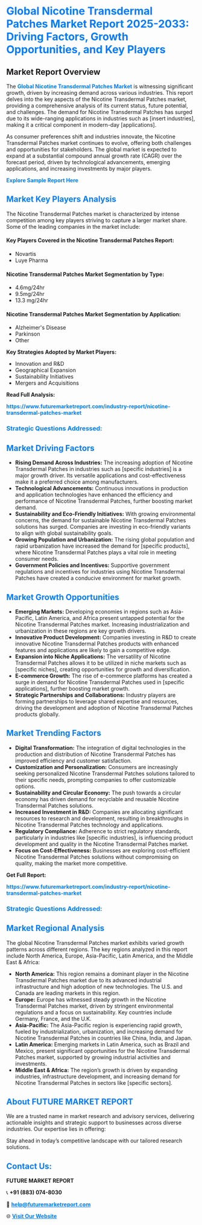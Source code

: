 <h1 style="color: #007BFF;">Global Nicotine Transdermal Patches Market Report 2025-2033: Driving Factors, Growth Opportunities, and Key Players</h1>

<section id="overview">
<h2>Market Report Overview</h2>
<p>The <a href="https://www.futuremarketreport.com/industry-report/nicotine-transdermal-patches-market" style="color: #007BFF; text-decoration: none;"><strong>Global Nicotine Transdermal Patches Market</strong></a> is witnessing significant growth, driven by increasing demand across various industries. This report delves into the key aspects of the Nicotine Transdermal Patches market, providing a comprehensive analysis of its current status, future potential, and challenges. The demand for Nicotine Transdermal Patches has surged due to its wide-ranging applications in industries such as [insert industries], making it a critical component in modern-day [applications].</p>
<p>As consumer preferences shift and industries innovate, the Nicotine Transdermal Patches market continues to evolve, offering both challenges and opportunities for stakeholders. The global market is expected to expand at a substantial compound annual growth rate (CAGR) over the forecast period, driven by technological advancements, emerging applications, and increasing investments by major players.</p>
</section>

<section id="overview">
<p><a href="https://www.futuremarketreport.com/request-sample/reportId=35905" style="color: #007BFF; text-decoration: none;"><strong>Explore Sample Report Here</strong></a></p>
</section>

<section id="key-players">
<h2 style="color: #007BFF;">Market Key Players Analysis</h2>
<p>The Nicotine Transdermal Patches market is characterized by intense competition among key players striving to capture a larger market share. Some of the leading companies in the market include:</p>
<h4>Key Players Covered in the Nicotine Transdermal Patches Report:</h4>
<ul><li>Novartis</li><li>Luye Pharma</li></ul>
<h4>Nicotine Transdermal Patches Market Segmentation by Type:</h4>
<ul><li>4.6mg/24hr</li><li>9.5mg/24hr</li><li>13.3 mg/24hr</li></ul>

<h4>Nicotine Transdermal Patches Market Segmentation by Application:</h4>
<ul><li>Alzheimer&#039;s Disease</li><li>Parkinson</li><li>Other</li></ul>
<p><strong>Key Strategies Adopted by Market Players:</strong></p>
<ul>
<li>Innovation and R&D</li>
<li>Geographical Expansion</li>
<li>Sustainability Initiatives</li>
<li>Mergers and Acquisitions</li>
</ul>
</section>

<section>
<p><strong>Read Full Analysis: </strong></p><a href="https://www.futuremarketreport.com/industry-report/nicotine-transdermal-patches-market" style="color: #007BFF; text-decoration: none;"><strong>https://www.futuremarketreport.com/industry-report/nicotine-transdermal-patches-market</strong></a>
<h3 style="color: #007BFF;">Strategic Questions Addressed:</h3>
</section>

<section id="driving-factors">
<h2 style="color: #007BFF;">Market Driving Factors</h2>
<ul>
<li><strong>Rising Demand Across Industries:</strong> The increasing adoption of Nicotine Transdermal Patches in industries such as [specific industries] is a major growth driver. Its versatile applications and cost-effectiveness make it a preferred choice among manufacturers.</li>
<li><strong>Technological Advancements:</strong> Continuous innovations in production and application technologies have enhanced the efficiency and performance of Nicotine Transdermal Patches, further boosting market demand.</li>
<li><strong>Sustainability and Eco-Friendly Initiatives:</strong> With growing environmental concerns, the demand for sustainable Nicotine Transdermal Patches solutions has surged. Companies are investing in eco-friendly variants to align with global sustainability goals.</li>
<li><strong>Growing Population and Urbanization:</strong> The rising global population and rapid urbanization have increased the demand for [specific products], where Nicotine Transdermal Patches plays a vital role in meeting consumer needs.</li>
<li><strong>Government Policies and Incentives:</strong> Supportive government regulations and incentives for industries using Nicotine Transdermal Patches have created a conducive environment for market growth.</li>
</ul>
</section>

<section id="growth-opportunities">
<h2 style="color: #007BFF;">Market Growth Opportunities</h2>
<ul>
<li><strong>Emerging Markets:</strong> Developing economies in regions such as Asia-Pacific, Latin America, and Africa present untapped potential for the Nicotine Transdermal Patches market. Increasing industrialization and urbanization in these regions are key growth drivers.</li>
<li><strong>Innovative Product Development:</strong> Companies investing in R&D to create innovative Nicotine Transdermal Patches products with enhanced features and applications are likely to gain a competitive edge.</li>
<li><strong>Expansion into Niche Applications:</strong> The versatility of Nicotine Transdermal Patches allows it to be utilized in niche markets such as [specific niches], creating opportunities for growth and diversification.</li>
<li><strong>E-commerce Growth:</strong> The rise of e-commerce platforms has created a surge in demand for Nicotine Transdermal Patches used in [specific applications], further boosting market growth.</li>
<li><strong>Strategic Partnerships and Collaborations:</strong> Industry players are forming partnerships to leverage shared expertise and resources, driving the development and adoption of Nicotine Transdermal Patches products globally.</li>
</ul>
</section>

<section id="trending-factors">
<h2 style="color: #007BFF;">Market Trending Factors</h2>
<ul>
<li><strong>Digital Transformation:</strong> The integration of digital technologies in the production and distribution of Nicotine Transdermal Patches has improved efficiency and customer satisfaction.</li>
<li><strong>Customization and Personalization:</strong> Consumers are increasingly seeking personalized Nicotine Transdermal Patches solutions tailored to their specific needs, prompting companies to offer customizable options.</li>
<li><strong>Sustainability and Circular Economy:</strong> The push towards a circular economy has driven demand for recyclable and reusable Nicotine Transdermal Patches solutions.</li>
<li><strong>Increased Investment in R&D:</strong> Companies are allocating significant resources to research and development, resulting in breakthroughs in Nicotine Transdermal Patches technology and applications.</li>
<li><strong>Regulatory Compliance:</strong> Adherence to strict regulatory standards, particularly in industries like [specific industries], is influencing product development and quality in the Nicotine Transdermal Patches market.</li>
<li><strong>Focus on Cost-Effectiveness:</strong> Businesses are exploring cost-efficient Nicotine Transdermal Patches solutions without compromising on quality, making the market more competitive.</li>
</ul>
</section>

<section>
<p><strong>Get Full Report: </strong></p><a href="https://www.futuremarketreport.com/industry-report/nicotine-transdermal-patches-market" style="color: #007BFF; text-decoration: none;"><strong>https://www.futuremarketreport.com/industry-report/nicotine-transdermal-patches-market</strong></a>
<h3 style="color: #007BFF;">Strategic Questions Addressed:</h3>
</section>


<section id="regional-analysis">
<h2 style="color: #007BFF;">Market Regional Analysis</h2>
<p>The global Nicotine Transdermal Patches market exhibits varied growth patterns across different regions. The key regions analyzed in this report include North America, Europe, Asia-Pacific, Latin America, and the Middle East & Africa:</p>
<ul>
<li><strong>North America:</strong> This region remains a dominant player in the Nicotine Transdermal Patches market due to its advanced industrial infrastructure and high adoption of new technologies. The U.S. and Canada are leading markets in this region.</li>
<li><strong>Europe:</strong> Europe has witnessed steady growth in the Nicotine Transdermal Patches market, driven by stringent environmental regulations and a focus on sustainability. Key countries include Germany, France, and the U.K.</li>
<li><strong>Asia-Pacific:</strong> The Asia-Pacific region is experiencing rapid growth, fueled by industrialization, urbanization, and increasing demand for Nicotine Transdermal Patches in countries like China, India, and Japan.</li>
<li><strong>Latin America:</strong> Emerging markets in Latin America, such as Brazil and Mexico, present significant opportunities for the Nicotine Transdermal Patches market, supported by growing industrial activities and investments.</li>
<li><strong>Middle East & Africa:</strong> The region’s growth is driven by expanding industries, infrastructure development, and increasing demand for Nicotine Transdermal Patches in sectors like [specific sectors].</li>
</ul>
</section>

<footer>
<h2 style="color: #007BFF;">About FUTURE MARKET REPORT</h2>
<p>We are a trusted name in market research and advisory services, delivering actionable insights and strategic support to businesses across diverse industries. Our expertise lies in offering:</p>

<p>Stay ahead in today’s competitive landscape with our tailored research solutions.</p>

<h2 style="color: #007BFF;">Contact Us:</h2>
<p><strong>FUTURE MARKET REPORT</strong></p>
<p>📞 <strong>+91 (883) 074-8030</strong></p>
<p>📧 <strong><a href="mailto:help@futuremarketreport.com" style="color: #007BFF;">help@futuremarketreport.com</a></strong></p>
<p>🌐 <strong><a href="https://www.futuremarketreport.com/" style="color: #007BFF;">Visit Our Website</a></strong></p>
</footer>